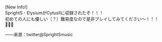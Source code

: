 \[New Info!\]  
SprightS - ElysiumがCytusⅡに収録されたぞ！！！  
初めての人にも優しい（？）難易度なので是非プレイしてみてください〜！！！💃💃💃   

——来源：twitter@SprightSmusic